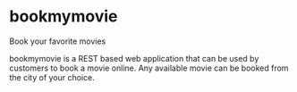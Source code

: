 # bookmymovie
Book your favorite movies

bookmymovie is a REST based web application that can be used by customers to book a movie online. Any available movie can be booked from the city of your choice.
